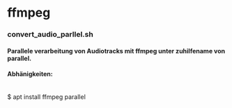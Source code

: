 # ffmpeg

### convert_audio_parllel.sh

#### Parallele verarbeitung von Audiotracks mit ffmpeg unter zuhilfename von parallel.
#### Abhänigkeiten:
\
$ apt install ffmpeg parallel
